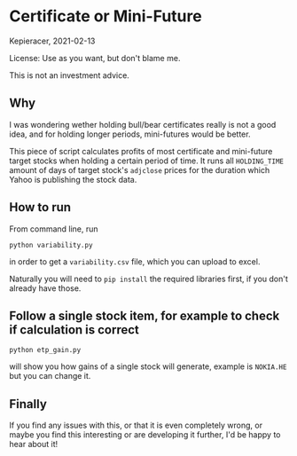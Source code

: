 # Certificate or Mini-Future

Kepieracer, 2021-02-13

License: Use as you want, but don't blame me.

This is not an investment advice.

## Why

I was wondering wether holding bull/bear certificates really is not a good idea, and for holding longer periods, mini-futures would be better.

This piece of script calculates profits of most certificate and mini-future target stocks when holding a certain period of time.
It runs all `HOLDING_TIME` amount of days of target stock's `adjclose` prices for the duration which Yahoo is publishing the stock data.

## How to run

From command line, run

`python variability.py`

in order to get a `variability.csv` file, which you can upload to excel.

Naturally you will need to `pip install` the required libraries first, if you don't already have those.

## Follow a single stock item, for example to check if calculation is correct

`python etp_gain.py`

will show you how gains of a single stock will generate, example is `NOKIA.HE` but you can change it.

## Finally

If you find any issues with this, or that it is even completely wrong, or maybe you find this interesting or are developing it further, I'd be happy to hear about it!
